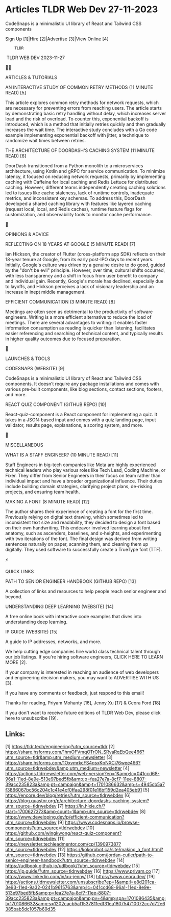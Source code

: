 # Articles TLDR Web Dev 27-11-2023

CodeSnaps is a minimalistic UI library of React and Tailwind CSS
components  

Sign Up [1]|Hire [2]|Advertise [3]|View Online [4] 

		TLDR 

 TLDR WEB DEV 2023-11-27

🧑‍💻 

ARTICLES & TUTORIALS

 AN INTERACTIVE STUDY OF COMMON RETRY METHODS (11 MINUTE READ) [5] 

 This article explores common retry methods for network requests,
which are necessary for preventing errors from reaching users. The
article starts by demonstrating basic retry handling without delay,
which increases server load and the risk of overload. To counter this,
exponential backoff is introduced, which is a method that initially
retries quickly and then gradually increases the wait time. The
interactive study concludes with a Go code example implementing
exponential backoff with jitter, a technique to randomize wait times
between retries. 

 THE ARCHITECTURE OF DOORDASH'S CACHING SYSTEM (11 MINUTE READ) [6] 

 DoorDash transitioned from a Python monolith to a microservices
architecture, using Kotlin and gRPC for service communication. To
minimize latency, it focused on reducing network requests, primarily
by implementing caching with Caffeine for local caching and Redis
Lettuce for distributed caching. However, different teams
independently creating caching solutions led to issues like cache
staleness, lack of runtime controls, inadequate metrics, and
inconsistent key schemas. To address this, DoorDash developed a shared
caching library with features like layered caching (request local,
local, and Redis caches), runtime feature flags for customization, and
observability tools to monitor cache performance. 

🧠 

OPINIONS & ADVICE

 REFLECTING ON 18 YEARS AT GOOGLE (5 MINUTE READ) [7] 

 Ian Hickson, the creator of Flutter (cross-platform app SDK) reflects
on their 18-year tenure at Google, from its early post-IPO days to
recent years. Initially, Google's culture was driven by a genuine
desire to do good, guided by the "don't be evil" principle. However,
over time, cultural shifts occurred, with less transparency and a
shift in focus from user benefit to company and individual gain.
Recently, Google's morale has declined, especially due to layoffs, and
Hickson perceives a lack of visionary leadership and an increase in
inept middle management. 

 EFFICIENT COMMUNICATION (3 MINUTE READ) [8] 

 Meetings are often seen as detrimental to the productivity of
software engineers. Writing is a more efficient alternative to reduce
the load of meetings. There are several advantages to writing: it
enables faster information consumption as reading is quicker than
listening, facilitates easier referencing and searching of technical
content, and typically results in higher quality outcomes due to
focused preparation. 

🚀 

LAUNCHES & TOOLS

 CODESNAPS (WEBSITE) [9] 

 CodeSnaps is a minimalistic UI library of React and Tailwind CSS
components. It doesn’t require any package installations and comes
with various pre-built components, like blog sections, contact
sections, footers, and more. 

 REACT QUIZ COMPONENT (GITHUB REPO) [10] 

 React-quiz-component is a React component for implementing a quiz. It
takes in a JSON-based input and comes with a quiz landing page, input
validator, results page, explanations, a scoring system, and more. 

🎁 

MISCELLANEOUS

 WHAT IS A STAFF ENGINEER? (10 MINUTE READ) [11] 

 Staff Engineers in big-tech companies like Meta are highly
experienced technical leaders who play various roles like Tech Lead,
Coding Machine, or Fixer. They differ from Senior Engineers in their
focus on team rather than individual impact and have a broader
organizational influence. Their duties include building domain
strategies, clarifying project plans, de-risking projects, and
ensuring team health. 

 MAKING A FONT (8 MINUTE READ) [12] 

 The author shares their experience of creating a font for the first
time. Previously relying on digital text drawing, which sometimes led
to inconsistent text size and readability, they decided to design a
font based on their own handwriting. This endeavor involved learning
about font anatomy, such as ascenders, baselines, and x-heights, and
experimenting with two iterations of the font. The final design was
derived from writing sentences naturally on paper, scanning them, and
cleaning them up digitally. They used software to successfully create
a TrueType font (TTF). 

⚡ 

QUICK LINKS

 PATH TO SENIOR ENGINEER HANDBOOK (GITHUB REPO) [13] 

 A collection of links and resources to help people reach senior
engineer and beyond. 

 UNDERSTANDING DEEP LEARNING (WEBSITE) [14] 

 A free online book with interactive code examples that dives into
understanding deep learning. 

 IP GUIDE (WEBSITE) [15] 

 A guide to IP addresses, networks, and more. 

 We help cutting edge companies hire world class technical talent
through our job listings. If you're hiring software engineers, CLICK
HERE TO LEARN MORE [2]. 

If your company is interested in reaching an audience of web
developers and engineering decision makers, you may want to ADVERTISE
WITH US [3]. 

If you have any comments or feedback, just respond to this email! 

Thanks for reading, 
Priyam Mohanty [16], Jenny Xu [17] & Ceora Ford [18] 

If you don't want to receive future editions of TLDR Web Dev,
please click here to unsubscribe [19]. 

 

Links:
------
[1] https://tldr.tech/engineering?utm_source=tldr
[2] https://share.hsforms.com/1hmOFVmqOTrON_SRvaRqEbQee466?utm_source=tldr&amp;utm_medium=newsletter
[3] https://share.hsforms.com/1OxvmrkcFS4qsxKpNXCi76wee466?utm_source=tldrwebdev&amp;utm_medium=newsletter
[4] https://actions.tldrnewsletter.com/web-version?ep=1&amp;lc=041ccd68-96a1-11ed-8e9e-513e97bed5fb&amp;p=fea27e7a-8cf7-11ee-8807-39acc235823a&amp;pt=campaign&amp;t=1701086632&amp;s=4945cb5a7f3866067bc56c204c1c41e4cf0ffaa298f01e16bf159d2ea405eb91
[5] https://encore.dev/blog/retries?utm_source=tldrwebdev
[6] https://blog.quastor.org/p/architecture-doordashs-caching-system?utm_source=tldrwebdev
[7] https://ln.hixie.ch/?start=1700627373&amp;count=1&amp;utm_source=tldrwebdev
[8] https://www.developing.dev/p/efficient-communication?utm_source=tldrwebdev
[9] https://www.codesnaps.io/browse-components?utm_source=tldrwebdev
[10] https://github.com/wingkwong/react-quiz-component?utm_source=tldrwebdev
[11] https://newsletter.techleadmentor.com/cp/139097387?utm_source=tldrwebdev
[12] https://kokorobot.ca/site/making_a_font.html?utm_source=tldrwebdev
[13] https://github.com/jordan-cutler/path-to-senior-engineer-handbook?utm_source=tldrwebdev
[14] https://udlbook.github.io/udlbook/?utm_source=tldrwebdev
[15] https://ip.guide/?utm_source=tldrwebdev
[16] https://www.priyam.co
[17] https://www.linkedin.com/in/xu-jenny/
[18] https://www.ceora.dev/
[19] https://actions.tldrnewsletter.com/unsubscribe?ep=1&amp;l=e8d201ca-3e93-11ed-9a32-0241b9615763&amp;lc=041ccd68-96a1-11ed-8e9e-513e97bed5fb&amp;p=fea27e7a-8cf7-11ee-8807-39acc235823a&amp;pt=campaign&amp;pv=4&amp;spa=1701086435&amp;t=1701086632&amp;s=1202cacb5af1537811edf31ea180754710072cc7d72e6385bab5dc1057b69d35